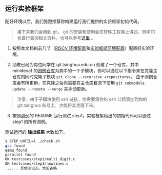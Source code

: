 ## 运行实验框架

配好环境以后，我们强烈推荐你构建运行我们提供的实验框架初始代码。
> 接下来我们会用到 git。
> git 的安装和使用会在软件工程课上讲述，同学们也自行查阅相关资料，也可以参考[这里](https://www.liaoxuefeng.com/wiki/896043488029600) 。

1. 按照本文档的前几节（[RISCV 环境配置](./riscv_env.md)和[实验框架环境配置](./env.md)）配置好实验环境。

2. 助教已经为每位同学在 git.tsinghua.edu.cn 创建了一个仓库，其中 minidecaf 的[测例仓库](https://git.tsinghua.edu.cn/compiler/2025/minidecaf-tests)为其中的一个子模块，你可以通过以下指令来在克隆主仓库的同时克隆子模块 `git clone --recursive <repository>`。
由于测例仓库会有所更新，在克隆之后你需要在主仓库目录下使用 `git submodule update --remote --merge` 来手动更新。

> 注意：由于子模块使用 ssh 链接，你需要将你的 ssh 公钥添加到你的 git.tsinghua 账号上，才能将其克隆下来。

3. 按照[测例](https://git.tsinghua.edu.cn/compiler/2025/minidecaf-tests)的 README 运行测试 step1，实验框架给出的初始代码可以通过 step1 的所有测例。

测试运行的 **输出结果** 大致如下。

```bash
$ STEP_UNTIL=1 ./check.sh
gcc found
qemu found
parallel found
OK testcases/step1/multi_digit.c
OK testcases/step1/newlines.c
...... 其他测试点，太长省略
```

